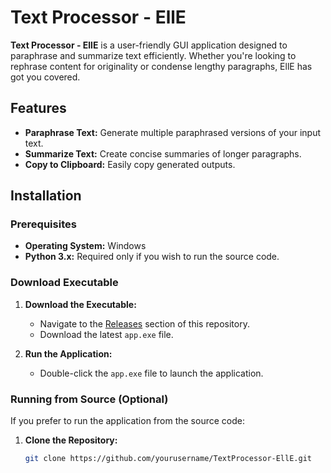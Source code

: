 # Text Processor - EllE

**Text Processor - EllE** is a user-friendly GUI application designed to paraphrase and summarize text efficiently. Whether you're looking to rephrase content for originality or condense lengthy paragraphs, EllE has got you covered.

## Features

- **Paraphrase Text:** Generate multiple paraphrased versions of your input text.
- **Summarize Text:** Create concise summaries of longer paragraphs.
- **Copy to Clipboard:** Easily copy generated outputs.

## Installation

### Prerequisites

- **Operating System:** Windows
- **Python 3.x:** Required only if you wish to run the source code.

### Download Executable

1. **Download the Executable:**
   - Navigate to the [Releases](#) section of this repository.
   - Download the latest `app.exe` file.

2. **Run the Application:**
   - Double-click the `app.exe` file to launch the application.

### Running from Source (Optional)

If you prefer to run the application from the source code:

1. **Clone the Repository:**
   ```bash
   git clone https://github.com/yourusername/TextProcessor-EllE.git
